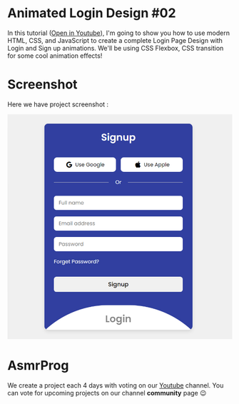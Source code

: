# Animated Login Design #02
In this tutorial ([Open in Youtube](https://youtu.be/qJ_pQ17HGmo)), I'm going to show you how to use modern HTML, CSS, and JavaScript to create a complete Login Page Design with Login and Sign up animations. We'll be using CSS Flexbox, CSS  transition for some cool animation effects!

# Screenshot
Here we have project screenshot :

![screenshot](screenshot.jpg)

# AsmrProg

We create a project each 4 days with voting on our <a href="https://youtube.com/@AsmrProg" target="_blank">Youtube</a> channel.
You can vote for upcoming projects on our channel **community** page :wink: